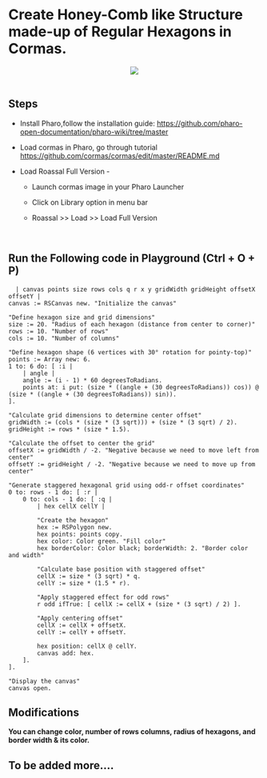 
# Create Honey-Comb like Structure made-up of Regular Hexagons in Cormas.
<div align="center">
  <img src="https://github.com/user-attachments/assets/587047a5-3452-42d0-9762-230253d85cac">
</div>
<br>

## Steps
  * Install Pharo,follow the installation guide: https://github.com/pharo-open-documentation/pharo-wiki/tree/master

  * Load cormas in Pharo, go through tutorial https://github.com/cormas/cormas/edit/master/README.md
 
  * Load Roassal Full Version -
  
    - Launch cormas image in your Pharo Launcher
  
    - Click on Library option in menu bar
  
    - Roassal >> Load >> Load Full Version

  <br>
  
  ## Run the Following code in Playground (Ctrl + O + P)

```st
  | canvas points size rows cols q r x y gridWidth gridHeight offsetX offsetY |
canvas := RSCanvas new. "Initialize the canvas"

"Define hexagon size and grid dimensions"
size := 20. "Radius of each hexagon (distance from center to corner)"
rows := 10. "Number of rows"
cols := 10. "Number of columns"

"Define hexagon shape (6 vertices with 30° rotation for pointy-top)"
points := Array new: 6.
1 to: 6 do: [ :i |
    | angle |
    angle := (i - 1) * 60 degreesToRadians.
    points at: i put: (size * ((angle + (30 degreesToRadians)) cos)) @ (size * ((angle + (30 degreesToRadians)) sin)).
].

"Calculate grid dimensions to determine center offset"
gridWidth := (cols * (size * (3 sqrt))) + (size * (3 sqrt) / 2).
gridHeight := rows * (size * 1.5).

"Calculate the offset to center the grid"
offsetX := gridWidth / -2. "Negative because we need to move left from center"
offsetY := gridHeight / -2. "Negative because we need to move up from center"

"Generate staggered hexagonal grid using odd-r offset coordinates"
0 to: rows - 1 do: [ :r | 
    0 to: cols - 1 do: [ :q | 
        | hex cellX cellY |
        
        "Create the hexagon"
        hex := RSPolygon new.
        hex points: points copy.
        hex color: Color green. "Fill color"
        hex borderColor: Color black; borderWidth: 2. "Border color and width"
        
        "Calculate base position with staggered offset"
        cellX := size * (3 sqrt) * q.
        cellY := size * (1.5 * r).
        
        "Apply staggered effect for odd rows"
        r odd ifTrue: [ cellX := cellX + (size * (3 sqrt) / 2) ].
        
        "Apply centering offset"
        cellX := cellX + offsetX.
        cellY := cellY + offsetY.
        
        hex position: cellX @ cellY.
        canvas add: hex.
    ].
].

"Display the canvas"
canvas open.

```
## Modifications

**You can change color, number of rows columns, radius of hexagons, and border width & its color.**

## To be added more....
